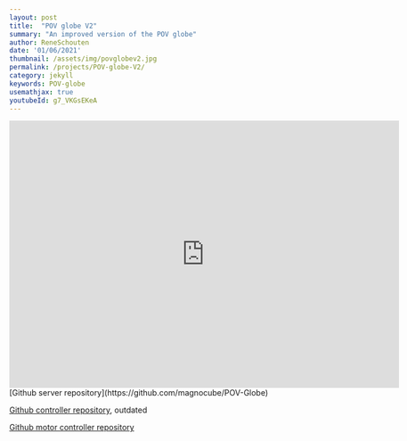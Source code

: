 ```yaml
---
layout: post
title:  "POV globe V2"
summary: "An improved version of the POV globe"
author: ReneSchouten
date: '01/06/2021'
thumbnail: /assets/img/povglobev2.jpg
permalink: /projects/POV-globe-V2/
category: jekyll
keywords: POV-globe
usemathjax: true
youtubeId: g7_VKGsEKeA
---
```


<div class="embed-container"><iframe
      src="https://www.youtube.com/embed/g7_VKGsEKeA"
      width="700"
	  height="480"
      frameborder="0"
      allowfullscreen="">
  </iframe></div>
[Github server repository](https://github.com/magnocube/POV-Globe)

[Github controller repository](https://github.com/r-schouten/pov-globe-esp32), outdated

[Github motor controller repository](https://github.com/r-schouten/POV-globe-base)

